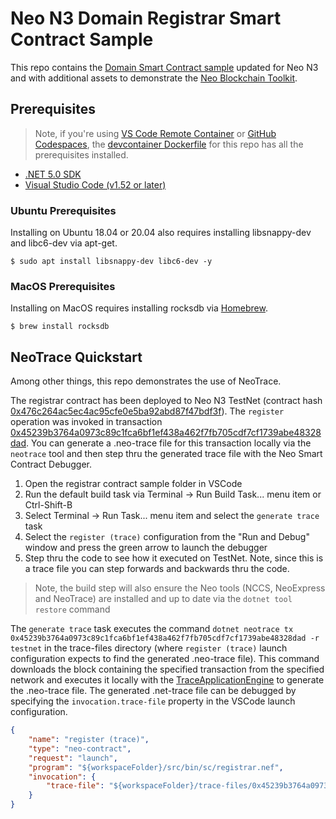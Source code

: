 # Neo N3 Domain Registrar Smart Contract Sample

This repo contains the [Domain Smart Contract sample](https://github.com/neo-project/examples/tree/0ab03a0ed5e1e331b756d9ad51b01657385470c7/csharp/Domain)
updated for Neo N3 and with additional assets to demonstrate the
[Neo Blockchain Toolkit](https://marketplace.visualstudio.com/items?itemName=ngd-seattle.neo-blockchain-toolkit).

## Prerequisites

> Note, if you're using [VS Code Remote Container](https://code.visualstudio.com/docs/remote/containers)
  or [GitHub Codespaces](https://github.com/features/codespaces),
  the [devcontainer Dockerfile](.devcontainer/Dockerfile) for this repo has all the prerequisites installed.

- [.NET 5.0 SDK](https://dotnet.microsoft.com/download/dotnet/5.0)
- [Visual Studio Code (v1.52 or later)](https://code.visualstudio.com/Download)

### Ubuntu Prerequisites

Installing on Ubuntu 18.04 or 20.04 also requires installing libsnappy-dev and libc6-dev
via apt-get. 

``` shell
$ sudo apt install libsnappy-dev libc6-dev -y
```

### MacOS Prerequisites

Installing on MacOS requires installing rocksdb via [Homebrew](https://brew.sh/).

``` shell
$ brew install rocksdb
```

## NeoTrace Quickstart

Among other things, this repo demonstrates the use of NeoTrace.

The registrar contract has been deployed to Neo N3 TestNet
(contract hash [0x476c264ac5ec4ac95cfe0e5ba92abd87f47bdf3f](https://dora.coz.io/contract/neo3/testnet_rc4/0x476c264ac5ec4ac95cfe0e5ba92abd87f47bdf3f)).
The `register` operation was invoked in transaction
[0x45239b3764a0973c89c1fca6bf1ef438a462f7fb705cdf7cf1739abe48328dad](https://dora.coz.io/transaction/neo3/testnet_rc4/0x45239b3764a0973c89c1fca6bf1ef438a462f7fb705cdf7cf1739abe48328dad). 
You can generate a .neo-trace file for this transaction locally via the `neotrace` tool and then step
thru the generated trace file with the Neo Smart Contract Debugger. 

1. Open the registrar contract sample folder in VSCode
2. Run the default build task via Terminal -> Run Build Task... menu item or Ctrl-Shift-B
3. Select Terminal -> Run Task... menu item and select the `generate trace` task
4. Select the `register (trace)` configuration from the "Run and Debug" window and press the green 
   arrow to launch the debugger
5. Step thru the code to see how it executed on TestNet. Note, since this is a trace file you can
   step forwards and backwards thru the code.

> Note, the build step will also ensure the Neo tools (NCCS, NeoExpress and NeoTrace) are installed and up to date
> via the `dotnet tool restore` command

The `generate trace` task executes the command 
`dotnet neotrace tx 0x45239b3764a0973c89c1fca6bf1ef438a462f7fb705cdf7cf1739abe48328dad -r testnet`
in the trace-files directory (where `register (trace)` launch configuration expects to find the generated
.neo-trace file). This command downloads the block containing the specified transaction from the specified
network and executes it locally with the
[TraceApplicationEngine](https://github.com/ngdenterprise/neo-blockchaintoolkit-library/blob/master/src/bctklib/smart-contract/TraceApplicationEngine.cs)
to generate the .neo-trace file. The generated .net-trace file can be debugged by specifying the `invocation.trace-file`
property in the VSCode launch configuration.

``` json
{
    "name": "register (trace)",
    "type": "neo-contract",
    "request": "launch",
    "program": "${workspaceFolder}/src/bin/sc/registrar.nef",
    "invocation": {
        "trace-file": "${workspaceFolder}/trace-files/0x45239b3764a0973c89c1fca6bf1ef438a462f7fb705cdf7cf1739abe48328dad.neo-trace"
    }
}
```
